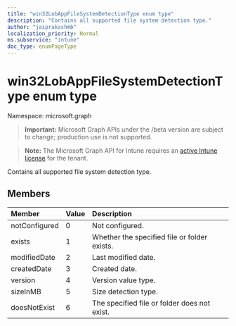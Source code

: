 ```yaml
---
title: "win32LobAppFileSystemDetectionType enum type"
description: "Contains all supported file system detection type."
author: "jaiprakashmb"
localization_priority: Normal
ms.subservice: "intune"
doc_type: enumPageType
---
```


# win32LobAppFileSystemDetectionType enum type

Namespace: microsoft.graph

> **Important:** Microsoft Graph APIs under the /beta version are subject to change; production use is not supported.

> **Note:** The Microsoft Graph API for Intune requires an [active Intune license](https://go.microsoft.com/fwlink/?linkid=839381) for the tenant.

Contains all supported file system detection type.

## Members
|Member|Value|Description|
|:---|:---|:---|
|notConfigured|0|Not configured.|
|exists|1|Whether the specified file or folder exists.|
|modifiedDate|2|Last modified date.|
|createdDate|3|Created date.|
|version|4|Version value type.|
|sizeInMB|5|Size detection type.|
|doesNotExist|6|The specified file or folder does not exist.|